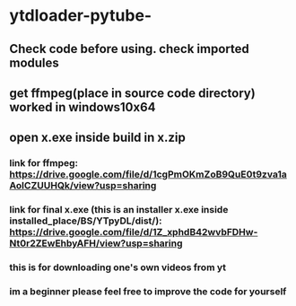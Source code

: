 # ytdloader-pytube-
## Check code before using. check imported modules 
## get ffmpeg(place in source code directory) worked in windows10x64
## open x.exe inside build in x.zip
### link for ffmpeg: https://drive.google.com/file/d/1cgPmOKmZoB9QuE0t9zva1aAolCZUUHQk/view?usp=sharing
### link for final x.exe (this is an installer x.exe inside installed_place/BS/YTpyDL/dist/): https://drive.google.com/file/d/1Z_xphdB42wvbFDHw-Nt0r2ZEwEhbyAFH/view?usp=sharing
### this is for downloading one's own videos from yt
### im a beginner please feel free to improve the code for yourself
